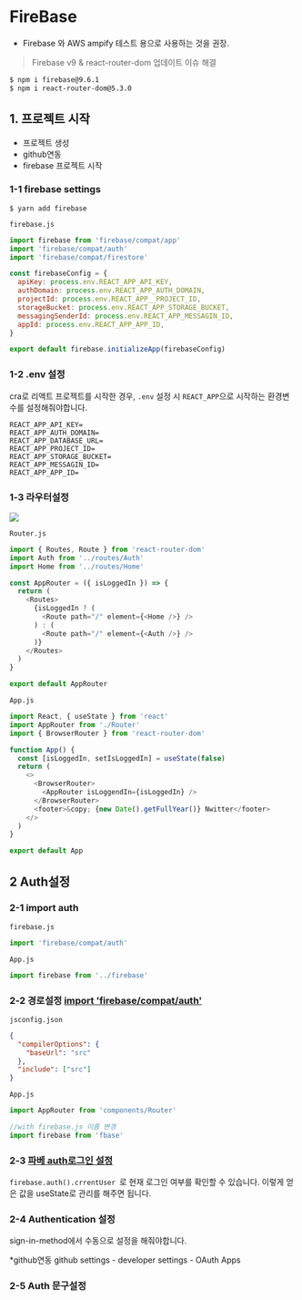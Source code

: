 # FireBase

- Firebase 와 AWS ampify 테스트 용으로 사용하는 것을 권장.

> Firebase v9 & react-router-dom 업데이트 이슈 해결

```sh
$ npm i firebase@9.6.1
$ npm i react-router-dom@5.3.0
```

## 1. 프로젝트 시작

- 프로젝트 생성
- github연동
- firebase 프로젝트 시작

### 1-1 firebase settings

```shell
$ yarn add firebase
```

`firebase.js`

```js
import firebase from 'firebase/compat/app'
import 'firebase/compat/auth'
import 'firebase/compat/firestore'

const firebaseConfig = {
  apiKey: process.env.REACT_APP_API_KEY,
  authDomain: process.env.REACT_APP_AUTH_DOMAIN,
  projectId: process.env.REACT_APP__PROJECT_ID,
  storageBucket: process.env.REACT_APP_STORAGE_BUCKET,
  messagingSenderId: process.env.REACT_APP_MESSAGIN_ID,
  appId: process.env.REACT_APP_APP_ID,
}

export default firebase.initializeApp(firebaseConfig)
```

### 1-2 .env 설정

cra로 리액트 프로젝트를 시작한 경우, `.env` 설정 시 `REACT_APP`으로 시작하는 환경변수를 설정해줘야합니다.

```
REACT_APP_API_KEY=
REACT_APP_AUTH_DOMAIN=
REACT_APP_DATABASE_URL=
REACT_APP_PROJECT_ID=
REACT_APP_STORAGE_BUCKET=
REACT_APP_MESSAGIN_ID=
REACT_APP_APP_ID=
```

### 1-3 라우터설정

![](https://velog.velcdn.com/images/0seo8/post/9a6c86a6-b86a-47f6-9042-f0ae6f419e0a/image.png)

`Router.js`

```js
import { Routes, Route } from 'react-router-dom'
import Auth from '../routes/Auth'
import Home from '../routes/Home'

const AppRouter = ({ isLoggedIn }) => {
  return (
    <Routes>
      {isLoggedIn ? (
        <Route path="/" element={<Home />} />
      ) : (
        <Route path="/" element={<Auth />} />
      )}
    </Routes>
  )
}

export default AppRouter
```

`App.js`

```js
import React, { useState } from 'react'
import AppRouter from './Router'
import { BrowserRouter } from 'react-router-dom'

function App() {
  const [isLoggedIn, setIsLoggedIn] = useState(false)
  return (
    <>
      <BrowserRouter>
        <AppRouter isLoggendIn={isLoggedIn} />
      </BrowserRouter>
      <footer>&copy; {new Date().getFullYear()} Nwitter</footer>
    </>
  )
}

export default App
```

## 2 Auth설정

### 2-1 import auth

`firebase.js`

```js
import 'firebase/compat/auth'
```

`App.js`

```js
import firebase from '../firebase'
```

### 2-2 경로설정 [import 'firebase/compat/auth'](https://create-react-app.dev/docs/importing-a-component#absolute-imports)

`jsconfig.json`

```json
{
  "compilerOptions": {
    "baseUrl": "src"
  },
  "include": ["src"]
}
```

`App.js`

```js
import AppRouter from 'components/Router'

//with firebase.js 이름 변경
import firebase from 'fbase'
```

### 2-3 [파베 auth로그인 설정](https://firebase.google.com/docs/auth/web/firebaseui?hl=ko#handling_anonymous_user_upgrade_merge_conflicts)

`firebase.auth().crrentUser `로 현재 로그인 여부를 확인할 수 있습니다. 이렇게 얻은 값을 useState로 관리를 해주면 됩니다.

### 2-4 Authentication 설정

sign-in-method에서 수동으로 설정을 해줘야합니다.

\*github연동
github settings - developer settings - OAuth Apps

### 2-5 Auth 문구설정
